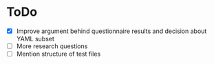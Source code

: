 # ToDo

- [x] Improve argument behind questionnaire results and decision about YAML subset
- [ ] More research questions
- [ ] Mention structure of test files
